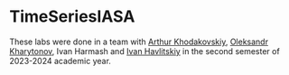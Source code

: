 # TimeSeriesIASA

These labs were done in a team with [Arthur Khodakovskiy](https://github.com/E1phant), [Oleksandr Kharytonov](https://github.com/Shah1st), Ivan Harmash and [Ivan Havlitskiy](https://github.com/nuinashco) in the second semester of 2023-2024 academic year. 